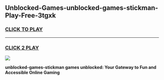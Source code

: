 
## Unblocked-Games-unblocked-games-stickman-Play-Free-3tgxk
<h3>
<a href="https://premium76.site?title=unblocked-games-stickman&ref=18A1">CLICK TO PLAY</a></h3>
<hr>

<h3>
<a href="https://premium76.site?title=unblocked-games-stickman&ref=18A1">CLICK 2 PLAY</a>
  
</h3>

<a href="https://premium76.site?title=unblocked-games-stickman&ref=18A1"><img src="https://clearcache.store/games.png"></a>


**unblocked-games-stickman games unblocked: Your Gateway to Fun and Accessible Online Gaming**
